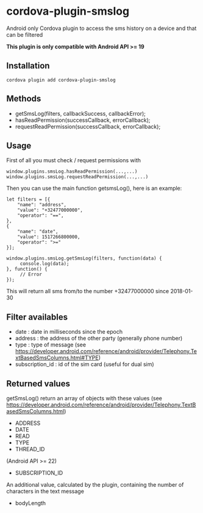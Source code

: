 # cordova-plugin-smslog

Android only
Cordova plugin to access the sms history on a device and that can be filtered

**This plugin is only compatible with Android API >= 19**

## Installation

    cordova plugin add cordova-plugin-smslog

## Methods

- getSmsLog(filters, callbackSuccess, callbackError);
- hasReadPermission(successCallback, errorCallback);
- requestReadPermission(successCallback, errorCallback);

## Usage

First of all you must check / request permissions with

    window.plugins.smsLog.hasReadPermission(...,...)
    window.plugins.smsLog.requestReadPermission(...,...)

Then you can use the main function getsmsLog(), here is an example:

    let filters = [{
        "name": "address",
        "value": "+32477000000",
        "operator": "==",
    },
    {
        "name": "date",
        "value": 1517266800000,
        "operator": ">="
    }];

    window.plugins.smsLog.getSmsLog(filters, function(data) {
         console.log(data);
    }, function() {
         // Error
    });

This will return all sms from/to the number +32477000000 since 2018-01-30

## Filter availables

- date : date in milliseconds since the epoch
- address : the address of the other party (generally phone number)
- type : type of message (see https://developer.android.com/reference/android/provider/Telephony.TextBasedSmsColumns.html#TYPE)
- subscription_id : id of the sim card (useful for dual sim)

## Returned values

getSmsLog() return an array of objects with these values
(see https://developer.android.com/reference/android/provider/Telephony.TextBasedSmsColumns.html)

- ADDRESS
- DATE
- READ
- TYPE
- THREAD_ID

(Android API >= 22)
- SUBSCRIPTION_ID

An additional value, calculated by the plugin, containing the number of characters in the text message
- bodyLength
